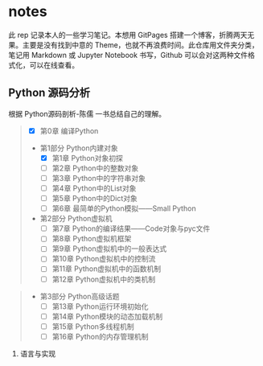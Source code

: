 # notes

此 rep 记录本人的一些学习笔记。本想用 GitPages 搭建一个博客，折腾两天无果。主要是没有找到中意的 Theme，也就不再浪费时间。此仓库用文件夹分类，笔记用 Markdown 或 Jupyter Notebook 书写，Github 可以会对这两种文件格式化，可以在线查看。

## Python 源码分析

根据 Python源码剖析-陈儒 一书总结自己的理解。


>* [x] 第0章 编译Python
>* 第1部分 Python内建对象
>	* [x] 第1章 Python对象初探
>	* [ ] 第2章 Python中的整数对象
>	* [ ] 第3章 Python中的字符串对象
>	* [ ] 第4章 Python中的List对象
>	* [ ] 第5章 Python中的Dict对象
>	* [ ] 第6章 最简单的Python模拟——Small Python
>
>* 第2部分 Python虚拟机
>	* [ ] 第7章 Python的编译结果——Code对象与pyc文件
>	* [ ] 第8章 Python虚拟机框架
>	* [ ] 第9章 Python虚拟机中的一般表达式
>	* [ ] 第10章 Python虚拟机中的控制流
>	* [ ] 第11章 Python虚拟机中的函数机制
>	* [ ] 第12章 Python虚拟机中的类机制

>* 第3部分 Python高级话题
>	* [ ] 第13章 Python运行环境初始化
>	* [ ] 第14章 Python模块的动态加载机制
>	* [ ] 第15章 Python多线程机制
>	* [ ] 第16章 Python的内存管理机制

1. 语言与实现
